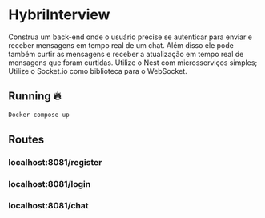 # HybriInterview
Construa um back-end onde o usuário precise se autenticar para enviar e receber mensagens em tempo real de um chat. Além disso ele pode também curtir as mensagens e receber a atualização em tempo real de mensagens que foram curtidas.   Utilize o Nest com microsserviços simples;  Utilize o Socket.io como biblioteca para o WebSocket.


## Running 🔥

```Powershell
Docker compose up 
```


## Routes

### localhost:8081/register

### localhost:8081/login
### localhost:8081/chat
